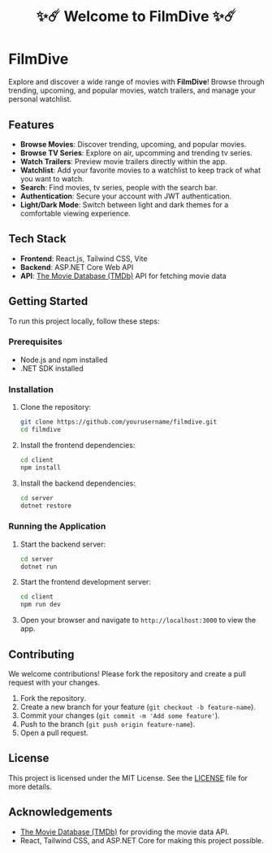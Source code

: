 <h1 align="center">✨☄️ Welcome to FilmDive ✨☄️</h1>

# FilmDive

Explore and discover a wide range of movies with **FilmDive**! Browse through trending, upcoming, and popular movies, watch trailers, and manage your personal watchlist.

## Features

- **Browse Movies**: Discover trending, upcoming, and popular movies.
- **Browse TV Series**: Explore on air, upcomming and trending tv series.
- **Watch Trailers**: Preview movie trailers directly within the app.
- **Watchlist**: Add your favorite movies to a watchlist to keep track of what you want to watch.
- **Search**: Find movies, tv series, people with the search bar.
- **Authentication**: Secure your account with JWT authentication.
- **Light/Dark Mode**: Switch between light and dark themes for a comfortable viewing experience.

## Tech Stack

- **Frontend**: React.js, Tailwind CSS, Vite
- **Backend**: ASP.NET Core Web API
- **API**: [The Movie Database (TMDb)](https://www.themoviedb.org/) API for fetching movie data

## Getting Started

To run this project locally, follow these steps:

### Prerequisites

- Node.js and npm installed
- .NET SDK installed

### Installation

1. Clone the repository:

    ```bash
    git clone https://github.com/yourusername/filmdive.git
    cd filmdive
    ```

2. Install the frontend dependencies:

    ```bash
    cd client
    npm install
    ```

3. Install the backend dependencies:

    ```bash
    cd server
    dotnet restore
    ```

### Running the Application

1. Start the backend server:

    ```bash
    cd server
    dotnet run
    ```

2. Start the frontend development server:

    ```bash
    cd client
    npm run dev
    ```

3. Open your browser and navigate to `http://localhost:3000` to view the app.

## Contributing

We welcome contributions! Please fork the repository and create a pull request with your changes.

1. Fork the repository.
2. Create a new branch for your feature (`git checkout -b feature-name`).
3. Commit your changes (`git commit -m 'Add some feature'`).
4. Push to the branch (`git push origin feature-name`).
5. Open a pull request.

## License

This project is licensed under the MIT License. See the [LICENSE](https://github.com/Ekrem05/FilmDive?tab=MIT-1-ov-file#readme) file for more details.

## Acknowledgements

- [The Movie Database (TMDb)](https://www.themoviedb.org/) for providing the movie data API.
- React, Tailwind CSS, and ASP.NET Core for making this project possible.


